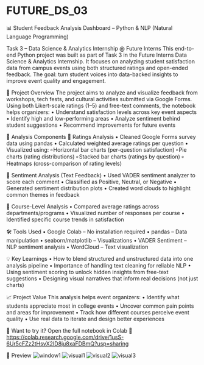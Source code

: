 # FUTURE_DS_03

📊 Student Feedback Analysis Dashboard – Python & NLP (Natural Language Programming)

Task 3 – Data Science & Analytics Internship @ Future Interns
This end-to-end Python project was built as part of Task 3 in the Future Interns Data Science & Analytics Internship. It focuses on analyzing student satisfaction data from campus events using both structured ratings and open-ended feedback.
The goal: turn student voices into data-backed insights to improve event quality and engagement.

🧠 Project Overview
The project aims to analyze and visualize feedback from workshops, tech fests, and cultural activities submitted via Google Forms.
Using both Likert-scale ratings (1–5) and free-text comments, the notebook helps organizers:
• Understand satisfaction levels across key event aspects
• Identify high and low-performing areas
• Analyze sentiment behind student suggestions
• Recommend improvements for future events

📄 Analysis Components
📌 Ratings Analysis
• Cleaned Google Forms survey data using pandas
• Calculated weighted average ratings per question
• Visualized using:
  ৹ Horizontal bar charts (per-question satisfaction)
  ৹ Pie charts (rating distributions)
  ৹ Stacked bar charts (ratings by question)
  ৹ Heatmaps (cross-comparison of rating levels)

📌 Sentiment Analysis (Text Feedback)
• Used VADER sentiment analyzer to score each comment
• Classified as Positive, Neutral, or Negative
• Generated sentiment distribution plots
• Created word clouds to highlight common themes in feedback

📌 Course-Level Analysis
• Compared average ratings across departments/programs
• Visualized number of responses per course
• Identified specific course trends in satisfaction

🛠️ Tools Used
• Google Colab – No installation required
• pandas – Data manipulation
• seaborn/matplotlib – Visualizations
• VADER Sentiment – NLP sentiment analysis
• WordCloud – Text visualization

💡 Key Learnings
• How to blend structured and unstructured data into one analysis pipeline
• Importance of handling text cleaning for reliable NLP
• Using sentiment scoring to unlock hidden insights from free-text suggestions
• Designing visual narratives that inform real decisions (not just charts)

📈 Project Value
This analysis helps event organizers:
• Identify what students appreciate most in college events
• Uncover common pain points and areas for improvement
• Track how different courses perceive event quality
• Use real data to iterate and design better experiences

📌 Want to try it? Open the full notebook in Colab
🔗 https://colab.research.google.com/drive/1usS-6Ur5cFZz2tHsvX2ID8ju8xaFDBmQ?usp=sharing

🔗 Preview
![window1](https://github.com/user-attachments/assets/1279ce9d-50cb-4c21-b982-bc35990ee3b6)
![visual1](https://github.com/user-attachments/assets/65858b24-5fe6-498f-82cb-40b2c5db1b8b)
![visual2](https://github.com/user-attachments/assets/708cb2a7-ae52-4ff6-843d-dc871ad61b83)
![visual3](https://github.com/user-attachments/assets/420ec6da-4dde-405e-92ac-81e8970656cf)
